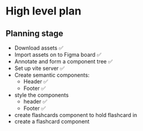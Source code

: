 # High level plan

## Planning stage
- Download assets ✅
- Import assets on to Figma board ✅
- Annotate and form a component tree ✅
- Set up vite server ✅
- Create semantic components:
    - Header ✅
    - Footer ✅
- style the components 
    - header ✅
    - Footer ✅
- create flashcards component to hold flashcard in
- create a flashcard component